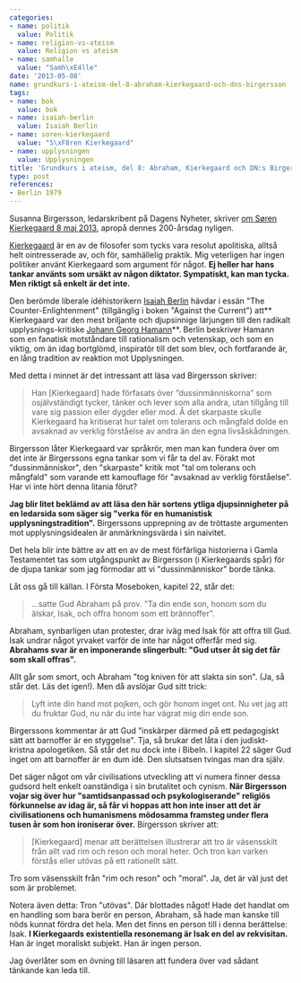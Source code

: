 ```yaml
---
categories:
- name: politik
  value: Politik
- name: religion-vs-ateism
  value: Religion vs ateism
- name: samhalle
  value: "Samh\xE4lle"
date: '2013-05-08'
name: grundkurs-i-ateism-del-8-abraham-kierkegaard-och-dns-birgersson
tags:
- name: bok
  value: bok
- name: isaiah-berlin
  value: Isaiah Berlin
- name: soren-kierkegaard
  value: "S\xF8ren Kierkegaard"
- name: upplysningen
  value: Upplysningen
title: 'Grundkurs i ateism, del 8: Abraham, Kierkegaard och DN:s Birgersson'
type: post
references:
- Berlin 1979
---
```

Susanna Birgersson, ledarskribent på Dagens Nyheter, skriver [om Søren Kierkegaard 8 maj 2013](http://www.dn.se/ledare/signerat/abraham-kierkegaard-och-samtiden), apropå dennes 200-årsdag nyligen.

[Kierkegaard](http://en.wikipedia.org/wiki/S%C3%B8ren_Kierkegaard) är en av de filosofer som tycks vara resolut apolitiska, alltså helt ointresserade av, och för, samhällelig praktik. Mig veterligen har ingen politiker använt Kierkegaard som argument för något. **Ej heller har hans tankar använts som ursäkt av någon diktator. Sympatiskt, kan man tycka. Men riktigt så enkelt är det inte.**

Den berömde liberale idéhistorikern [Isaiah Berlin](http://en.wikipedia.org/wiki/Isaiah_Berlin) hävdar i essän "The Counter-Enlightenment" (tillgänglig i boken "Against the Current") att** Kierkegaard var den mest briljante och djupsinnige lärjungen till den radikalt upplysnings-kritiske [Johann Georg Hamann](http://en.wikipedia.org/wiki/Georg_Johann_Hamann)**. Berlin beskriver Hamann som en fanatisk motståndare till rationalism och vetenskap, och som en viktig, om än idag bortglömd, inspiratör till det som blev, och fortfarande är, en lång tradition av reaktion mot Upplysningen.

Med detta i minnet är det intressant att läsa vad Birgersson skriver:

> Han [Kierkegaard] hade förfasats över ”dussinmänniskorna” som osjälvständigt tycker, tänker och lever som alla andra, utan tillgång till vare sig passion eller dygder eller mod. Å det skarpaste skulle Kierkegaard ha kritiserat hur talet om tolerans och mångfald dolde en avsaknad av verklig förståelse av andra än den egna livsåskådningen.

Birgersson låter Kierkegaard var språkrör, men man kan fundera över om det inte är Birgerssons egna tankar som vi får ta del av. Förakt mot "dussinmänniskor", den "skarpaste" kritik mot "tal om tolerans och mångfald" som varande ett kamouflage för "avsaknad av verklig förståelse". Har vi inte hört denna litania förut?

**Jag blir litet beklämd av att läsa den här sortens ytliga djupsinnigheter på en ledarsida som säger sig "verka för en humanistisk upplysningstradition".** Birgerssons upprepning av de tröttaste argumenten mot upplysningsidealen är anmärkningsvärda i sin naivitet.

Det hela blir inte bättre av att en av de mest förfärliga historierna i Gamla Testamentet tas som utgångspunkt av Birgersson (i Kierkegaards spår) för de djupa tankar som jag förmodar att vi "dussinmänniskor" borde tänka.

Låt oss gå till källan. I Första Moseboken, kapitel 22, står det:

> ...satte Gud Abraham på prov. "Ta din ende son, honom som du älskar, Isak, och offra honom som ett brännoffer".

Abraham, synbarligen utan protester, drar iväg med Isak för att offra till Gud. Isak undrar något yrvaket varför de inte har något offerfår med sig. **Abrahams svar är en imponerande slingerbult: "Gud utser åt sig det får som skall offras".**

Allt går som smort, och Abraham "tog kniven för att slakta sin son". (Ja, så står det. Läs det igen!). Men då avslöjar Gud sitt trick:

> Lyft inte din hand mot pojken, och gör honom inget ont. Nu vet jag att du fruktar Gud, nu när du inte har vägrat mig din ende son.

Birgerssons kommentar är att Gud "inskärper därmed på ett pedagogiskt sätt att barnoffer är en styggelse". Tja, så brukar det låta i den judiskt-kristna apologetiken. Så står det nu dock inte i Bibeln. I kapitel 22 säger Gud inget om att barnoffer är en dum idé. Den slutsatsen tvingas man dra själv.

Det säger något om vår civilisations utveckling att vi numera finner dessa gudsord helt enkelt oanständiga i sin brutalitet och cynism. **När Birgersson vojar sig över hur "samtidsanpassad och psykologiserande" religiös förkunnelse av idag är, så får vi hoppas att hon inte inser att det är civilisationens och humanismens mödosamma framsteg under flera tusen år som hon ironiserar över.** Birgersson skriver att:

> [Kierkegaard] menar att berättelsen illustrerar att tro är väsensskilt från allt vad rim och reson och moral heter. Och tron kan varken förstås eller utövas på ett rationellt sätt.

Tro som väsensskilt från "rim och reson" och "moral". Ja, det är väl just det som är problemet.

Notera även detta: Tron "utövas". Där blottades något! Hade det handlat om en handling som bara berör en person, Abraham, så hade man kanske till nöds kunnat fördra det hela. Men det finns en person till i denna berättelse: Isak. **I Kierkegaards existentiella resonemang är Isak en del av rekvisitan.** Han är inget moraliskt subjekt. Han är ingen person.

Jag överlåter som en övning till läsaren att fundera över vad sådant tänkande kan leda till.
